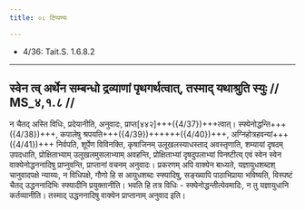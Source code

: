 ```yaml
---
title: ०८ टिप्पण्यः

---
```

- 4/36: Tait.S. 1.6.8.2

____________________________________________


## स्वेन त्व् अर्थेन सम्बन्धो द्रव्याणां पृथगर्थत्वात्, तस्माद् यथाश्रुति स्युः // MS_४,१.८ //

न चैतद् अस्ति विधिः, प्रदेयानीति, अनुवादः, प्राप्त[४४२]+++({4/37})+++त्वात्। स्फ्येनोद्धन्ति+++({4/38})+++, कपालेषु श्रपयति+++({4/39})++++++({4/40})+++, अग्निहोत्रहवन्यां+++({4/41})+++ निर्वपति, शूर्पेण विविनक्ति, कृषाजिनम् उलूखलस्याधस्ताद् अवस्तृणाति, शम्यायां दृषदम् उपदधाति, प्रोक्षिताभ्याम् उलूखलमुसलाभ्याम् अवहन्ति, प्रोक्षिताभ्यां दृषदुपलाभ्यां पिनष्टीत्य् एवं स्वेन स्वेन वाक्येनोद्धननादिषु प्राप्नुवन्ति, प्राप्तानां वचनम् अनुवादः। प्रकरणम् अपि वाक्येन बाध्यते, यज्ञायुधशब्दश् चानुवादपक्षे न्याय्यः, न विधिपक्षे, गौणो हि स आयुधशब्दः स्फ्यादिषु, सङ्ख्यापि पाठाभिप्राया भविष्यति, विस्पष्टं चैतद् उद्धननादिभिः स्फ्यादीनि प्रयुक्तानीति। भवति हि तत्र विधिः - स्फ्येनोद्धन्तीत्येवमादिः, न तु यज्ञायुधानि कर्तव्यानीति। तस्माद् उद्धननादिषु वाक्येन प्राप्तानाम् अनुवाद इति।